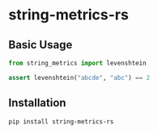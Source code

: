 # string-metrics-rs

## Basic Usage

```py
from string_metrics import levenshtein

assert levenshtein("abcde", "abc") == 2
```

## Installation

```bash
pip install string-metrics-rs
```
